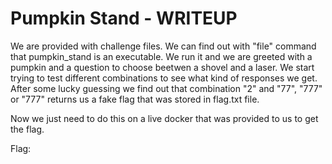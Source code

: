 # Pumpkin Stand - WRITEUP

We are provided with challenge files. We can find out with "file" command that pumpkin_stand is an executable. We run it and we are greeted with a pumpkin and a question to choose beetwen a shovel and a laser. We start trying to test different combinations to see what kind of responses we get. After some lucky guessing we find out that combination "2" and "77", "777" or "777" returns us a fake flag that was stored in flag.txt file.

Now we just need to do this on a live docker that was provided to us to get the flag. 


Flag: 
